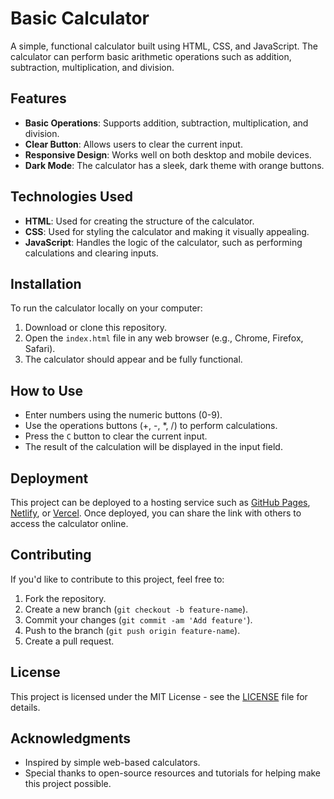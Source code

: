 # Basic Calculator

A simple, functional calculator built using HTML, CSS, and JavaScript. The calculator can perform basic arithmetic operations such as addition, subtraction, multiplication, and division.

## Features

- **Basic Operations**: Supports addition, subtraction, multiplication, and division.
- **Clear Button**: Allows users to clear the current input.
- **Responsive Design**: Works well on both desktop and mobile devices.
- **Dark Mode**: The calculator has a sleek, dark theme with orange buttons.

## Technologies Used

- **HTML**: Used for creating the structure of the calculator.
- **CSS**: Used for styling the calculator and making it visually appealing.
- **JavaScript**: Handles the logic of the calculator, such as performing calculations and clearing inputs.

## Installation

To run the calculator locally on your computer:

1. Download or clone this repository.
2. Open the `index.html` file in any web browser (e.g., Chrome, Firefox, Safari).
3. The calculator should appear and be fully functional.

## How to Use

- Enter numbers using the numeric buttons (0-9).
- Use the operations buttons (+, -, *, /) to perform calculations.
- Press the `C` button to clear the current input.
- The result of the calculation will be displayed in the input field.

## Deployment

This project can be deployed to a hosting service such as [GitHub Pages](https://pages.github.com/), [Netlify](https://www.netlify.com/), or [Vercel](https://vercel.com/). Once deployed, you can share the link with others to access the calculator online.

## Contributing

If you'd like to contribute to this project, feel free to:

1. Fork the repository.
2. Create a new branch (`git checkout -b feature-name`).
3. Commit your changes (`git commit -am 'Add feature'`).
4. Push to the branch (`git push origin feature-name`).
5. Create a pull request.

## License

This project is licensed under the MIT License - see the [LICENSE](LICENSE) file for details.

## Acknowledgments

- Inspired by simple web-based calculators.
- Special thanks to open-source resources and tutorials for helping make this project possible.

